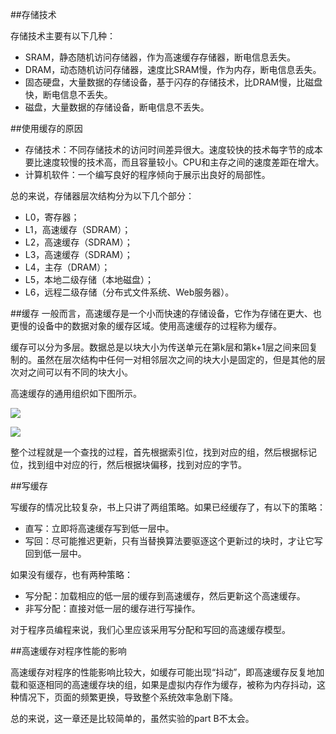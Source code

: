 ##存储技术

存储技术主要有以下几种：

* SRAM，静态随机访问存储器，作为高速缓存存储器，断电信息丢失。
* DRAM，动态随机访问存储器，速度比SRAM慢，作为内存，断电信息丢失。
* 固态硬盘，大量数据的存储设备，基于闪存的存储技术，比DRAM慢，比磁盘快，断电信息不丢失。
* 磁盘，大量数据的存储设备，断电信息不丢失。

##使用缓存的原因

* 存储技术：不同存储技术的访问时间差异很大。速度较快的技术每字节的成本要比速度较慢的技术高，而且容量较小。CPU和主存之间的速度差距在增大。
* 计算机软件：一个编写良好的程序倾向于展示出良好的局部性。

总的来说，存储器层次结构分为以下几个部分：
* L0，寄存器；
* L1，高速缓存（SDRAM）；
* L2，高速缓存（SDRAM）；
* L3，高速缓存（SDRAM）；
* L4，主存（DRAM）；
* L5，本地二级存储（本地磁盘）；
* L6，远程二级存储（分布式文件系统、Web服务器）。

##缓存
一般而言，高速缓存是一个小而快速的存储设备，它作为存储在更大、也更慢的设备中的数据对象的缓存区域。使用高速缓存的过程称为缓存。

缓存可以分为多层。数据总是以块大小为传送单元在第k层和第k+1层之间来回复制的。虽然在层次结构中任何一对相邻层次之间的块大小是固定的，但是其他的层次对之间可以有不同的块大小。

高速缓存的通用组织如下图所示。

![](https://upload-images.jianshu.io/upload_images/10373084-c1fea69a1f4d7ebb.png?imageMogr2/auto-orient/strip%7CimageView2/2/w/800)

![](https://upload-images.jianshu.io/upload_images/10373084-9ce9a9c6e2746561.png?imageMogr2/auto-orient/strip%7CimageView2/2/w/800)

整个过程就是一个查找的过程，首先根据索引位，找到对应的组，然后根据标记位，找到组中对应的行，然后根据块偏移，找到对应的字节。

##写缓存

写缓存的情况比较复杂，书上只讲了两组策略。如果已经缓存了，有以下的策略：
* 直写：立即将高速缓存写到低一层中。
* 写回：尽可能推迟更新，只有当替换算法要驱逐这个更新过的块时，才让它写回到低一层中。

如果没有缓存，也有两种策略：
 * 写分配：加载相应的低一层的缓存到高速缓存，然后更新这个高速缓存。
* 非写分配：直接对低一层的缓存进行写操作。

对于程序员编程来说，我们心里应该采用写分配和写回的高速缓存模型。

##高速缓存对程序性能的影响

高速缓存对程序的性能影响比较大，如缓存可能出现“抖动”，即高速缓存反复地加载和驱逐相同的高速缓存块的组，如果是虚拟内存作为缓存，被称为内存抖动，这种情况下，页面的频繁更换，导致整个系统效率急剧下降。

总的来说，这一章还是比较简单的，虽然实验的part B不太会。
